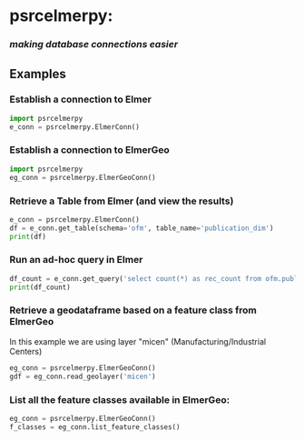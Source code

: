# psrcelmerpy: 
### *making database connections easier*

## Examples

### Establish a connection to Elmer
```python
import psrcelmerpy
e_conn = psrcelmerpy.ElmerConn()
```

### Establish a connection to ElmerGeo
```python
import psrcelmerpy
eg_conn = psrcelmerpy.ElmerGeoConn()
```

### Retrieve a Table from Elmer (and view the results)
```python
e_conn = psrcelmerpy.ElmerConn()
df = e_conn.get_table(schema='ofm', table_name='publication_dim')
print(df)
```


### Run an ad-hoc query in Elmer 
```python
df_count = e_conn.get_query('select count(*) as rec_count from ofm.publication_dim')
print(df_count)
```

### Retrieve a geodataframe based on a feature class from ElmerGeo
In this example we are using layer "micen" (Manufacturing/Industrial Centers)
```python
eg_conn = psrcelmerpy.ElmerGeoConn()
gdf = eg_conn.read_geolayer('micen')
```

### List all the feature classes available in ElmerGeo:
```python
eg_conn = psrcelmerpy.ElmerGeoConn()
f_classes = eg_conn.list_feature_classes()
```
